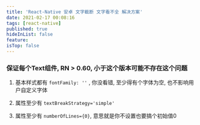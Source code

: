 ```yaml
---
title: 'React-Native 安卓 文字截断 文字看不全 解决方案'
date: 2021-02-17 00:08:16
tags: [react-native]
published: true
hideInList: false
feature: 
isTop: false
---
```


### 保证每个Text组件, RN > 0.60, 小于这个版本可能不存在这个问题

1. 基本样式都有 `fontFamily: ''` , 你没看错, 至少得有个字体为空, 也不影响用户自定义字体

2. 属性至少有 `textBreakStrategy='simple'`

3. 属性至少有 `numberOfLines={0}`, 意思就是你不设置也要搞个初始值0
